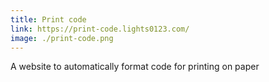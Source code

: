 ```yaml
---
title: Print code
link: https://print-code.lights0123.com/
image: ./print-code.png
---
```

A website to automatically format code for printing on paper
